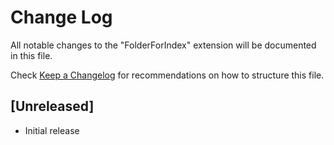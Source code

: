# Change Log

All notable changes to the "FolderForIndex" extension will be documented in this file.

Check [Keep a Changelog](http://keepachangelog.com/) for recommendations on how to structure this file.

## [Unreleased]

- Initial release